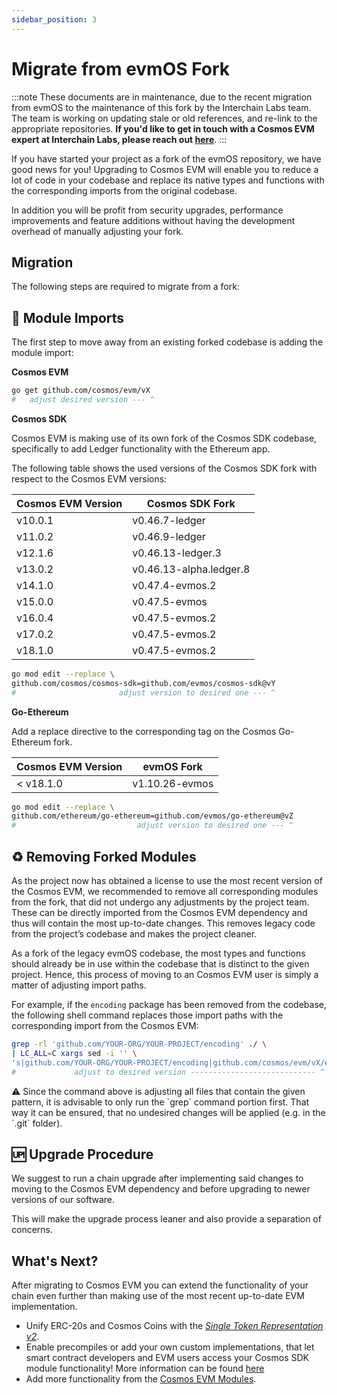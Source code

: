 ```yaml
---
sidebar_position: 3
---
```


# Migrate from evmOS Fork

:::note
These documents are in maintenance, due to the recent migration from evmOS to the maintenance of this fork by the Interchain Labs team. The team is working on updating stale or old references, and re-link to the appropriate repositories. **If you'd like to get in touch with a Cosmos EVM expert at Interchain Labs, please reach out [here](https://share-eu1.hsforms.com/2g6yO-PVaRoKj50rUgG4Pjg2e2sca)**.
:::

If you have started your project as a fork of the evmOS repository, we have good news for you! Upgrading to Cosmos EVM will enable you to reduce a lot of code in your codebase and replace its native types and functions with the corresponding imports from the original codebase.

In addition you will be profit from security upgrades, performance improvements and feature additions without having the development overhead of manually adjusting your fork.



## Migration
The following steps are required to migrate from a fork:

## 📲 Module Imports

The first step to move away from an existing forked codebase is adding the module import:

**Cosmos EVM**

```bash
go get github.com/cosmos/evm/vX
#   adjust desired version --- ^
```
    
**Cosmos SDK**
    
Cosmos EVM is making use of its own fork of the Cosmos SDK codebase, specifically to add Ledger functionality with the Ethereum app.

The following table shows the used versions of the Cosmos SDK fork with respect to the Cosmos EVM versions:

| **Cosmos EVM Version** | **Cosmos SDK Fork** |
| --- | --- |
| v10.0.1 | v0.46.7-ledger |
| v11.0.2 | v0.46.9-ledger |
| v12.1.6 | v0.46.13-ledger.3 |
| v13.0.2 | v0.46.13-alpha.ledger.8 |
| v14.1.0 | v0.47.4-evmos.2 |
| v15.0.0 | v0.47.5-evmos |
| v16.0.4 | v0.47.5-evmos.2 |
| v17.0.2 | v0.47.5-evmos.2 |
| v18.1.0 | v0.47.5-evmos.2 |

```bash
go mod edit --replace \
github.com/cosmos/cosmos-sdk=github.com/evmos/cosmos-sdk@vY
#                       adjust version to desired one --- ^
```
    
**Go-Ethereum**


Add a replace directive to the corresponding tag on the Cosmos Go-Ethereum fork.

| **Cosmos EVM Version** | **evmOS Fork** |
| --- | --- |
| < v18.1.0 | v1.10.26-evmos |

```bash
go mod edit --replace \
github.com/ethereum/go-ethereum=github.com/evmos/go-ethereum@vZ
#                           adjust version to desired one --- ^
```


## ♻️ Removing Forked Modules

As the project now has obtained a license to use the most recent version of the Cosmos EVM, we recommended to remove all corresponding modules from the fork, that did not undergo any adjustments by the project team. These can be directly imported from the Cosmos EVM dependency and thus will contain the most up-to-date changes.
This removes legacy code from the project’s codebase and makes the project cleaner.

As a fork of the legacy evmOS codebase, the most types and functions should already be in use within the codebase that is distinct to the given project. Hence, this process of moving to an Cosmos EVM user is simply a matter of adjusting import paths.

For example, if the `encoding` package has been removed from the codebase, the following shell command replaces those import paths with the corresponding import from the Cosmos EVM:

```bash
grep -rl 'github.com/YOUR-ORG/YOUR-PROJECT/encoding' ./ \
| LC_ALL=C xargs sed -i '' \
's|github.com/YOUR-ORG/YOUR-PROJECT/encoding|github.com/cosmos/evm/vX/encoding|g'
#             adjust to desired version ---------------------------- ^
```

<aside>
⚠️ Since the command above is adjusting all files that contain the given pattern, it is advisable to only run the `grep` command portion first. That way it can be ensured, that no undesired changes will be applied (e.g. in the `.git` folder).

</aside>

## 🆙 Upgrade Procedure

We suggest to run a chain upgrade after implementing said changes to moving to the Cosmos EVM dependency and before upgrading to newer versions of our software.

This will make the upgrade process leaner and also provide a separation of concerns.

## What's Next?

After migrating to Cosmos EVM you can extend the functionality of your chain even further than making use of the most recent up-to-date EVM implementation.

- Unify ERC-20s and Cosmos Coins with the *[Single Token Representation v2](./unify-erc-20s-and-cosmos-coins/)*.
- Enable precompiles or add your own custom implementations, that let smart contract developers and EVM users access your Cosmos SDK module functionality! More information can be found [here](../develop/smart-contracts/cosmos-sdk-precompiles/)
- Add more functionality from the [Cosmos EVM Modules](../protocol/modules/).
